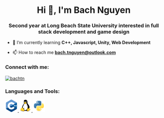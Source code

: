 <h1 align="center">Hi 👋, I'm Bach Nguyen</h1>
<h3 align="center">Second year at Long Beach State University interested in full stack development and game design</h3>

- 🌱 I’m currently learning **C++, Javascript, Unity, Web Development**

- 📫 How to reach me **bach.tnguyen@outlook.com**

<h3 align="left">Connect with me:</h3>
<p align="left">
<a href="https://linkedin.com/in/bachtn" target="blank"><img align="center" src="https://raw.githubusercontent.com/rahuldkjain/github-profile-readme-generator/master/src/images/icons/Social/linked-in-alt.svg" alt="bachtn" height="30" width="40" /></a>
</p>

<h3 align="left">Languages and Tools:</h3>
<p align="left"> <a href="https://www.w3schools.com/cpp/" target="_blank" rel="noreferrer"> <img src="https://raw.githubusercontent.com/devicons/devicon/master/icons/cplusplus/cplusplus-original.svg" alt="cplusplus" width="40" height="40"/> </a> <a href="https://www.linux.org/" target="_blank" rel="noreferrer"> <img src="https://raw.githubusercontent.com/devicons/devicon/master/icons/linux/linux-original.svg" alt="linux" width="40" height="40"/> </a> <a href="https://www.python.org" target="_blank" rel="noreferrer"> <img src="https://raw.githubusercontent.com/devicons/devicon/master/icons/python/python-original.svg" alt="python" width="40" height="40"/> </a> </p>
